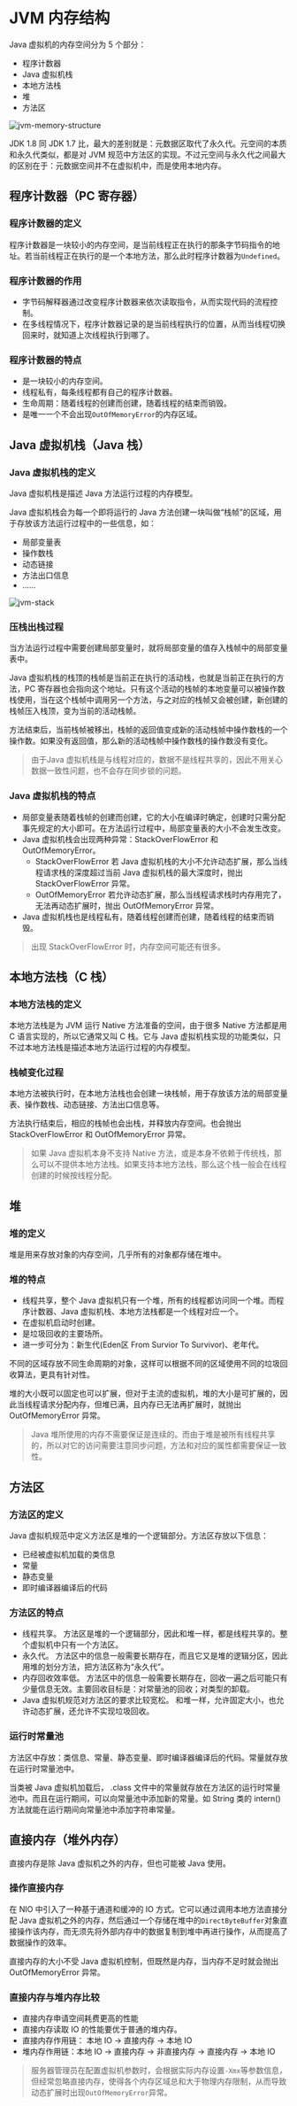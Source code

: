 # JVM 内存结构

Java 虚拟机的内存空间分为 5 个部分：

* 程序计数器
* Java 虚拟机栈
* 本地方法栈
* 堆
* 方法区

![jvm-memory-structure](http://p9ucdlghd.bkt.clouddn.com/jvm-memory-structure.jpg)

JDK 1.8 同 JDK 1.7 比，最大的差别就是：元数据区取代了永久代。元空间的本质和永久代类似，都是对 JVM 规范中方法区的实现。不过元空间与永久代之间最大的区别在于：元数据空间并不在虚拟机中，而是使用本地内存。

## 程序计数器（PC 寄存器）

### 程序计数器的定义

程序计数器是一块较小的内存空间，是当前线程正在执行的那条字节码指令的地址。若当前线程正在执行的是一个本地方法，那么此时程序计数器为`Undefined`。

### 程序计数器的作用

* 字节码解释器通过改变程序计数器来依次读取指令，从而实现代码的流程控制。
* 在多线程情况下，程序计数器记录的是当前线程执行的位置，从而当线程切换回来时，就知道上次线程执行到哪了。

### 程序计数器的特点

* 是一块较小的内存空间。
* 线程私有，每条线程都有自己的程序计数器。
* 生命周期：随着线程的创建而创建，随着线程的结束而销毁。
* 是唯一一个不会出现`OutOfMemoryError`的内存区域。

## Java 虚拟机栈（Java 栈）

### Java 虚拟机栈的定义

Java 虚拟机栈是描述 Java 方法运行过程的内存模型。

Java 虚拟机栈会为每一个即将运行的 Java 方法创建一块叫做“栈帧”的区域，用于存放该方法运行过程中的一些信息，如：

* 局部变量表
* 操作数栈
* 动态链接
* 方法出口信息
* ......

![jvm-stack](http://p9ucdlghd.bkt.clouddn.com/jvm-stack.jpg)

### 压栈出栈过程

当方法运行过程中需要创建局部变量时，就将局部变量的值存入栈帧中的局部变量表中。

Java 虚拟机栈的栈顶的栈帧是当前正在执行的活动栈，也就是当前正在执行的方法，PC 寄存器也会指向这个地址。只有这个活动的栈帧的本地变量可以被操作数栈使用，当在这个栈帧中调用另一个方法，与之对应的栈帧又会被创建，新创建的栈帧压入栈顶，变为当前的活动栈帧。

方法结束后，当前栈帧被移出，栈帧的返回值变成新的活动栈帧中操作数栈的一个操作数。如果没有返回值，那么新的活动栈帧中操作数栈的操作数没有变化。

> 由于Java 虚拟机栈是与线程对应的，数据不是线程共享的，因此不用关心数据一致性问题，也不会存在同步锁的问题。

### Java 虚拟机栈的特点

* 局部变量表随着栈帧的创建而创建，它的大小在编译时确定，创建时只需分配事先规定的大小即可。在方法运行过程中，局部变量表的大小不会发生改变。
* Java 虚拟机栈会出现两种异常：StackOverFlowError 和 OutOfMemoryError。
  * StackOverFlowError  若 Java 虚拟机栈的大小不允许动态扩展，那么当线程请求栈的深度超过当前 Java 虚拟机栈的最大深度时，抛出 StackOverFlowError 异常。
  * OutOfMemoryError  若允许动态扩展，那么当线程请求栈时内存用完了，无法再动态扩展时，抛出 OutOfMemoryError 异常。
* Java 虚拟机栈也是线程私有，随着线程创建而创建，随着线程的结束而销毁。

> 出现 StackOverFlowError 时，内存空间可能还有很多。

## 本地方法栈（C 栈）

### 本地方法栈的定义

本地方法栈是为 JVM 运行 Native 方法准备的空间，由于很多 Native 方法都是用 C 语言实现的，所以它通常又叫 C 栈。它与 Java 虚拟机栈实现的功能类似，只不过本地方法栈是描述本地方法运行过程的内存模型。

### 栈帧变化过程

本地方法被执行时，在本地方法栈也会创建一块栈帧，用于存放该方法的局部变量表、操作数栈、动态链接、方法出口信息等。

方法执行结束后，相应的栈帧也会出栈，并释放内存空间。也会抛出 StackOverFlowError 和 OutOfMemoryError 异常。

> 如果 Java 虚拟机本身不支持 Native 方法，或是本身不依赖于传统栈，那么可以不提供本地方法栈。如果支持本地方法栈，那么这个栈一般会在线程创建的时候按线程分配。

## 堆

### 堆的定义

堆是用来存放对象的内存空间，几乎所有的对象都存储在堆中。

### 堆的特点

* 线程共享，整个 Java 虚拟机只有一个堆，所有的线程都访问同一个堆。而程序计数器、Java 虚拟机栈、本地方法栈都是一个线程对应一个。
* 在虚拟机启动时创建。
* 是垃圾回收的主要场所。
* 进一步可分为：新生代\(Eden区  From Survior  To Survivor\)、老年代。

不同的区域存放不同生命周期的对象，这样可以根据不同的区域使用不同的垃圾回收算法，更具有针对性。

堆的大小既可以固定也可以扩展，但对于主流的虚拟机，堆的大小是可扩展的，因此当线程请求分配内存，但堆已满，且内存已无法再扩展时，就抛出 OutOfMemoryError 异常。

> Java 堆所使用的内存不需要保证是连续的。而由于堆是被所有线程共享的，所以对它的访问需要注意同步问题，方法和对应的属性都需要保证一致性。

## 方法区

### 方法区的定义

Java 虚拟机规范中定义方法区是堆的一个逻辑部分。方法区存放以下信息：  


* 已经被虚拟机加载的类信息
* 常量
* 静态变量
* 即时编译器编译后的代码

### 方法区的特点

* 线程共享。  方法区是堆的一个逻辑部分，因此和堆一样，都是线程共享的。整个虚拟机中只有一个方法区。
* 永久代。  方法区中的信息一般需要长期存在，而且它又是堆的逻辑分区，因此用堆的划分方法，把方法区称为“永久代”。
* 内存回收效率低。  方法区中的信息一般需要长期存在，回收一遍之后可能只有少量信息无效。主要回收目标是：对常量池的回收；对类型的卸载。
* Java 虚拟机规范对方法区的要求比较宽松。  和堆一样，允许固定大小，也允许动态扩展，还允许不实现垃圾回收。

### 运行时常量池

方法区中存放：类信息、常量、静态变量、即时编译器编译后的代码。常量就存放在运行时常量池中。

当类被 Java 虚拟机加载后， .class 文件中的常量就存放在方法区的运行时常量池中。而且在运行期间，可以向常量池中添加新的常量。如 String 类的 intern\(\) 方法就能在运行期间向常量池中添加字符串常量。

## 直接内存（堆外内存）

直接内存是除 Java 虚拟机之外的内存，但也可能被 Java 使用。

### 操作直接内存

在 NIO 中引入了一种基于通道和缓冲的 IO 方式。它可以通过调用本地方法直接分配 Java 虚拟机之外的内存，然后通过一个存储在堆中的`DirectByteBuffer`对象直接操作该内存，而无须先将外部内存中的数据复制到堆中再进行操作，从而提高了数据操作的效率。

直接内存的大小不受 Java 虚拟机控制，但既然是内存，当内存不足时就会抛出 OutOfMemoryError 异常。

### 直接内存与堆内存比较

* 直接内存申请空间耗费更高的性能
* 直接内存读取 IO 的性能要优于普通的堆内存。
* 直接内存作用链： 本地 IO -&gt; 直接内存 -&gt; 本地 IO
* 堆内存作用链：本地 IO -&gt; 直接内存 -&gt; 非直接内存 -&gt; 直接内存 -&gt; 本地 IO

> 服务器管理员在配置虚拟机参数时，会根据实际内存设置`-Xmx`等参数信息，但经常忽略直接内存，使得各个内存区域总和大于物理内存限制，从而导致动态扩展时出现`OutOfMemoryError`异常。


